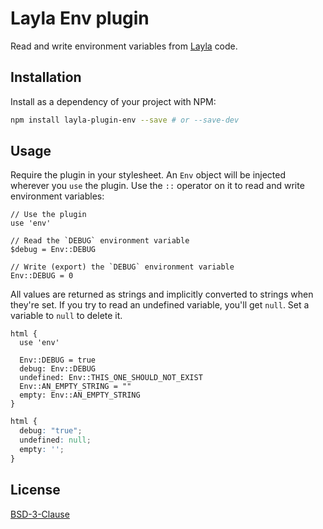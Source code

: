 # Layla Env plugin

Read and write environment variables from [Layla](//github.com/krokis/layla) code.

## Installation

Install as a dependency of your project with NPM:

~~~ sh
npm install layla-plugin-env --save # or --save-dev
~~~

## Usage

Require the plugin in your stylesheet. An `Env` object will be injected wherever you `use` the plugin. Use the `::` operator on it to read and write environment variables:

~~~ lay
// Use the plugin
use 'env'

// Read the `DEBUG` environment variable
$debug = Env::DEBUG

// Write (export) the `DEBUG` environment variable
Env::DEBUG = 0
~~~

All values are returned as strings and implicitly converted to strings when they're set. If you try to read an undefined variable, you'll get `null`. Set a variable to `null` to delete it.

~~~ lay
html {
  use 'env'

  Env::DEBUG = true
  debug: Env::DEBUG
  undefined: Env::THIS_ONE_SHOULD_NOT_EXIST
  Env::AN_EMPTY_STRING = ""
  empty: Env::AN_EMPTY_STRING
}
~~~

~~~ css
html {
  debug: "true";
  undefined: null;
  empty: '';
}
~~~

## License

[BSD-3-Clause](License.md)
